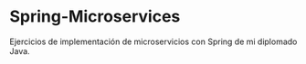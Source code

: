 # Spring-Microservices

Ejercicios de implementación de microservicios con Spring de mi diplomado Java.

